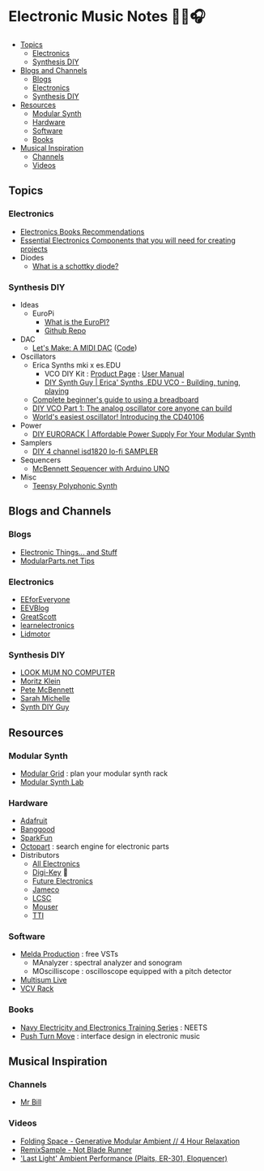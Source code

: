 # Electronic Music Notes 👨‍💻🎧

<!-- toc -->

- [Topics](#topics)
  * [Electronics](#electronics)
  * [Synthesis DIY](#synthesis-diy)
- [Blogs and Channels](#blogs-and-channels)
  * [Blogs](#blogs)
  * [Electronics](#electronics-1)
  * [Synthesis DIY](#synthesis-diy-1)
- [Resources](#resources)
  * [Modular Synth](#modular-synth)
  * [Hardware](#hardware)
  * [Software](#software)
  * [Books](#books)
- [Musical Inspiration](#musical-inspiration)
  * [Channels](#channels)
  * [Videos](#videos)

<!-- tocstop -->

## Topics

### Electronics

- [Electronics Books Recommendations](https://www.youtube.com/watch?v=LDIylNOC660)
- [Essential Electronics Components that you will need for creating projects](https://www.youtube.com/watch?v=u4md32GMX28)
- Diodes
  - [What is a schottky diode?](https://www.youtube.com/watch?v=bXEyCf1P0UU)

### Synthesis DIY

- Ideas
  - EuroPi
    - [What is the EuroPI?](https://www.youtube.com/watch?v=DLe0U3VAxL8)
    - [Github Repo](https://github.com/Allen-Synthesis/EuroPi)
- DAC
  - [Let's Make: A MIDI DAC](https://www.youtube.com/watch?v=wa4Z6aX7JL8) ([Code](https://gist.github.com/taptapdan/39464a0b9da3676c0470b2905ef8e113))
- Oscillators
  - Erica Synths mki x es.EDU
    - VCO DIY Kit : [Product Page](https://www.ericasynths.lv/shop/diy-kits-1/edu-diy-vco/) : [User Manual](https://www.ericasynths.lv/media/VCO_FINAL.pdf)
    - [DIY Synth Guy | Erica' Synths .EDU VCO - Building, tuning, playing](https://www.youtube.com/watch?v=MMif8sz_6Cc)
  - [Complete beginner's guide to using a breadboard](https://www.youtube.com/watch?v=XpMZoR3fgd0)
  - [DIY VCO Part 1: The analog oscillator core anyone can build](https://www.youtube.com/watch?v=QBatvo8bCa4)
  - [World's easiest oscillator! Introducing the CD40106](https://www.youtube.com/watch?v=P4SwaI09Zxc)
- Power
  - [DIY EURORACK | Affordable Power Supply For Your Modular Synth](https://www.youtube.com/watch?v=WKQG_xHybWE)
- Samplers
  - [DIY 4 channel isd1820 lo-fi SAMPLER](https://www.youtube.com/watch?v=epjCe3o5BPA) 
- Sequencers
  - [McBennett Sequencer with Arduino UNO](https://www.youtube.com/watch?v=8zP8_2Gjr9Q)
- Misc
  - [Teensy Polyphonic Synth](https://www.youtube.com/watch?v=KbcNqarBTsI)

## Blogs and Channels

### Blogs

- [Electronic Things... and Stuff](https://www.davidhaillant.com/)
- [ModularParts.net Tips](http://www.tips.modularparts.net/?s=)

### Electronics
  
- [EEforEveryone](https://www.youtube.com/channel/UC-ZHvtr0YOEQ56iDrjeOLOg)
- [EEVBlog](https://www.youtube.com/user/EEVblog)
- [GreatScott](https://www.youtube.com/user/greatscottlab)
- [learnelectronics](https://www.youtube.com/c/learnelectronics)
- [Lidmotor](https://www.youtube.com/user/Lidmotor/videos)

### Synthesis DIY 

- [LOOK MUM NO COMPUTER](https://www.youtube.com/channel/UCafxR2HWJRmMfSdyZXvZMTw)
- [Moritz Klein](https://www.youtube.com/c/MoritzKlein0)
- [Pete McBennett](https://www.youtube.com/channel/UCk4mtz-tZbXdk1Xb0DSd2QQ/videos)
- [Sarah Michelle](https://www.youtube.com/user/nhusean/videos)
- [Synth DIY Guy](https://www.youtube.com/channel/UCaTca38SJErVLsfYkrg2R9w)

## Resources

### Modular Synth

- [Modular Grid](https://www.modulargrid.net/) : plan your modular synth rack
- [Modular Synth Lab](https://modularsynthlab.com/)

### Hardware

- [Adafruit](https://www.adafruit.com/)
- [Banggood](https://www.banggood.com/)
- [SparkFun](https://www.sparkfun.com/)
- [Octopart](https://octopart.com/) : search engine for electronic parts
- Distributors
  - [All Electronics](https://www.allelectronics.com/)
  - [Digi-Key](https://www.digikey.com/) 📌
  - [Future Electronics](https://www.futureelectronics.com/)
  - [Jameco](https://www.jameco.com/)
  - [LCSC](https://www.lcsc.com/)
  - [Mouser](https://www.mouser.com/)
  - [TTI](https://www.tti.com/content/ttiinc/en.html)

### Software

- [Melda Production](https://www.meldaproduction.com/effects/free) : free VSTs
  - MAnalyzer : spectral analyzer and sonogram
  - MOscilliscope : oscilloscope equipped with a pitch detector
- [Multisum Live](https://www.multisim.com/)
- [VCV Rack](https://vcvrack.com/)

### Books

- [Navy Electricity and Electronics Training Series](https://www.hnsa.org/manuals-documents/2575-2/) : NEETS
- [Push Turn Move](https://bjooks.com/products/push-turn-move-the-book) : interface design in electronic music

## Musical Inspiration

### Channels

- [Mr Bill](https://www.youtube.com/c/MrBillsTunes)

### Videos

- [Folding Space - Generative Modular Ambient // 4 Hour Relaxation](https://www.youtube.com/watch?v=6JeZR13dLLI)
- [RemixSample - Not Blade Runner](https://www.youtube.com/watch?v=Plcv2e-15V0)
- ['Last Light' Ambient Performance (Plaits, ER-301, Eloquencer)](https://www.youtube.com/watch?v=FkxNgNeWTtI)
